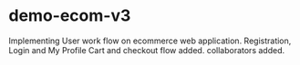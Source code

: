 # demo-ecom-v3
Implementing User work flow on ecommerce web application. Registration, Login and My Profile
Cart and checkout flow added.
collaborators added.
